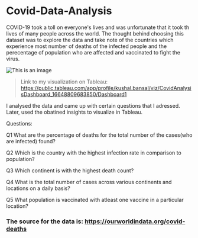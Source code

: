 # Covid-Data-Analysis

COVID-19 took a toll on everyone's lives and was unfortunate that it took th lives of many people across the world. The thought behind choosing this dataset was to explore the data and take note of the countries which experience most number of deaths of the infected people and the perecentage of population who are affected and vaccinated to fight the virus. 

![This is an image](https://img.etimg.com/thumb/msid-90421246,width-650,imgsize-73184,,resizemode-4,quality-100/what-is-the-new-covid-19-variant-ba-2-and-will-it-cause-another-wave-of-infections-in-the-us.jpg)

> Link to my visualization on Tableau: https://public.tableau.com/app/profile/kushal.bansal/viz/CovidAnalysisDashboard_16648809683850/Dashboard1

I analysed the data and came up with certain questions that I adressed. Later, used the obatined insights to visualize in Tableau. 

Questions:

Q1 What are the percentage of deaths for the total number of the cases(who are infected) found?

Q2 Which is the country with the highest infection rate in comparison to population?

Q3 Which continent is with the highest death count?

Q4 What is the total number of cases across various continents and locations on a daily basis?

Q5 What population is vaccinated with atleast one vaccine in a particular location?

### The source for the data is: https://ourworldindata.org/covid-deaths



